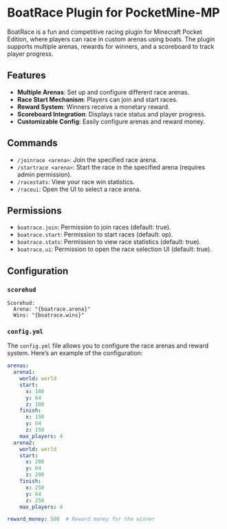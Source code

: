 # BoatRace Plugin for PocketMine-MP

BoatRace is a fun and competitive racing plugin for Minecraft Pocket Edition, where players can race in custom arenas using boats. The plugin supports multiple arenas, rewards for winners, and a scoreboard to track player progress.

## Features

- **Multiple Arenas**: Set up and configure different race arenas.
- **Race Start Mechanism**: Players can join and start races.
- **Reward System**: Winners receive a monetary reward.
- **Scoreboard Integration**: Displays race status and player progress.
- **Customizable Config**: Easily configure arenas and reward money.

## Commands

- `/joinrace <arena>`: Join the specified race arena.
- `/startrace <arena>`: Start the race in the specified arena (requires admin permission).
- `/racestats`: View your race win statistics.
- `/raceui`: Open the UI to select a race arena.

## Permissions

- `boatrace.join`: Permission to join races (default: true).
- `boatrace.start`: Permission to start races (default: op).
- `boatrace.stats`: Permission to view race statistics (default: true).
- `boatrace.ui`: Permission to open the race selection UI (default: true).

## Configuration

### `scorehud`
```
Scorehud:
  Arena: "{boatrace.arena}"
  Wins: "{boatrace.wins}"
```

### `config.yml`

The `config.yml` file allows you to configure the race arenas and reward system. Here’s an example of the configuration:

```yaml
arenas:
  arena1:
    world: world
    start:
      x: 100
      y: 64
      z: 100
    finish:
      x: 150
      y: 64
      z: 150
    max_players: 4
  arena2:
    world: world
    start:
      x: 200
      y: 64
      z: 200
    finish:
      x: 250
      y: 64
      z: 250
    max_players: 4

reward_money: 500  # Reward money for the winner
